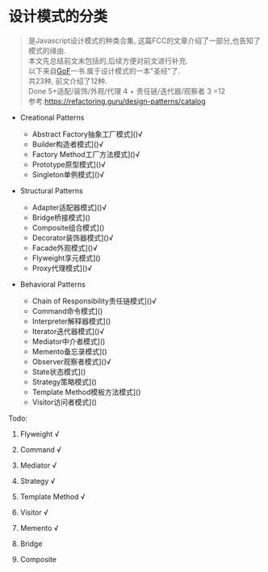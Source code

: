 # 设计模式的分类
> 是Javascript设计模式的种类合集, 这篇FCC的文章介绍了一部分,也告知了模式的缘由.  
> 本文先总结前文未包括的,后续方便对前文进行补充.  
> 以下来自[GoF](http://www.javier8a.com/itc/bd1/articulo.pdf)一书.属于设计模式的一本"圣经"了.  
> 共23种, 前文介绍了12种.  
> Done 5+适配/装饰/外观/代理 4 + 责任链/迭代器/观察者 3 =12  
> 参考:https://refactoring.guru/design-patterns/catalog

* Creational Patterns
    * Abstract Factory抽象工厂模式]()√
    * Builder构造者模式]()√
    * Factory Method工厂方法模式]()√
    * Prototype原型模式]()√
    * Singleton单例模式]()√
* Structural Patterns
    * Adapter适配器模式]()√
    * Bridge桥接模式]()
    * Composite组合模式]()
    * Decorator装饰器模式]()√
    * Facade外观模式]()√
    * Flyweight享元模式]()
    * Proxy代理模式]()√ 

* Behavioral Patterns
    * Chain of Responsibility责任链模式]()√
    * Command命令模式]()
    * Interpreter解释器模式]()
    * Iterator迭代器模式]()√
    * Mediator中介者模式]()
    * Memento备忘录模式]()
    * Observer观察者模式]()√
    * State状态模式]()
    * Strategy策略模式]()
    * Template Method模板方法模式]()
    * Visitor访问者模式]()

Todo:
1. Flyweight √
2. Command √
3. Mediator √
4. Strategy √
5. Template Method √
6. Visitor √
7. Memento √

8. Bridge
9. Composite








